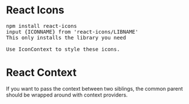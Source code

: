 # React Icons
<pre>
npm install react-icons
input {ICONNAME} from 'react-icons/LIBNAME'
This only installs the library you need
<ICONNAME></ICONNAME>
Use IconContext to style these icons.
</pre>

# React Context
If you want to pass the context between two siblings, the common parent should be wrapped around with context providers.



